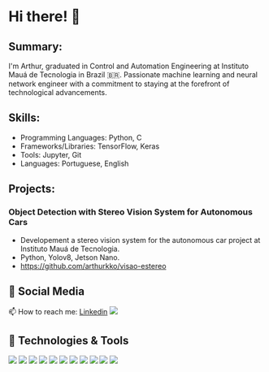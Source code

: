 # Hi there! 👋

<!--
**arthurkko/arthurkko** is a ✨ _special_ ✨ repository because its `README.md` (this file) appears on your GitHub profile.

Here are some ideas to get you started:

- 🔭 I’m currently working on ...
- 🌱 I’m currently learning ...
- 👯 I’m looking to collaborate on ...
- 🤔 I’m looking for help with ...
- 💬 Ask me about ...
- 📫 How to reach me: ...
- 😄 Pronouns: ...
- ⚡ Fun fact: ...
-->


## Summary:
I'm Arthur, graduated in Control and Automation Engineering at Instituto Mauá de Tecnologia in Brazil 🇧🇷. Passionate machine learning and neural network engineer with a commitment to staying at the forefront of technological advancements.

## Skills:
* Programming Languages: Python, C
* Frameworks/Libraries: TensorFlow, Keras
* Tools: Jupyter, Git
* Languages: Portuguese, English

## Projects:
### Object Detection with Stereo Vision System for Autonomous Cars
* Developement a stereo vision system for the autonomous car project at Instituto Mauá de Tecnologia.
* Python, Yolov8, Jetson Nano.
* https://github.com/arthurkko/visao-estereo

## 📱 Social Media

📫 How to reach me: [Linkedin](https://www.linkedin.com/in/arthurko/)
![](https://linkedin.com/in/aashir-khan-bb8315139)


## 🔧 Technologies & Tools
![](https://img.shields.io/badge/TensorFlow-FF6F00?style=for-the-badge&logo=tensorflow&logoColor=white)
![](https://img.shields.io/badge/Python-14354C?style=for-the-badge&logo=python&logoColor=white)
![](https://img.shields.io/badge/GIT-E44C30?style=for-the-badge&logo=git&logoColor=white)
![](https://img.shields.io/badge/GitHub-100000?style=for-the-badge&logo=github&logoColor=white)
![](https://img.shields.io/badge/Linux-FCC624?style=for-the-badge&logo=linux&logoColor=black)
![](https://img.shields.io/badge/Ubuntu-E95420?style=for-the-badge&logo=ubuntu&logoColor=white)
![](https://img.shields.io/badge/Windows-0078D6?style=for-the-badge&logo=windows&logoColor=white)
![](https://img.shields.io/badge/mac%20os-000000?style=for-the-badge&logo=apple&logoColor=white)
![](https://img.shields.io/badge/Visual_Studio_Code-0078D4?style=for-the-badge&logo=visual%20studio%20code&logoColor=white)
![](https://img.shields.io/badge/Colab-F9AB00?style=for-the-badge&logo=googlecolab&color=525252)
![](https://img.shields.io/badge/Notion-000000?style=for-the-badge&logo=notion&logoColor=white)
